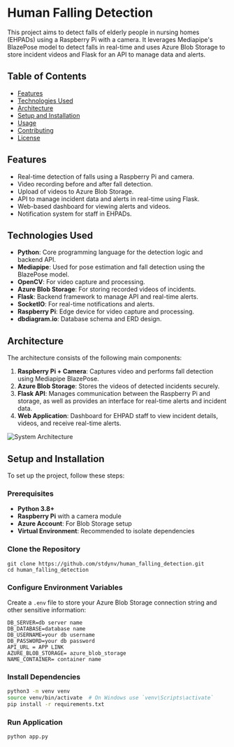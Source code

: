 # Human Falling Detection

This project aims to detect falls of elderly people in nursing homes (EHPADs) using a Raspberry Pi with a camera. It leverages Mediapipe's BlazePose model to detect falls in real-time and uses Azure Blob Storage to store incident videos and Flask for an API to manage data and alerts.

## Table of Contents

- [Features](#features)
- [Technologies Used](#technologies-used)
- [Architecture](#architecture)
- [Setup and Installation](#setup-and-installation)
- [Usage](#usage)
- [Contributing](#contributing)
- [License](#license)

## Features

- Real-time detection of falls using a Raspberry Pi and camera.
- Video recording before and after fall detection.
- Upload of videos to Azure Blob Storage.
- API to manage incident data and alerts in real-time using Flask.
- Web-based dashboard for viewing alerts and videos.
- Notification system for staff in EHPADs.

## Technologies Used

- **Python**: Core programming language for the detection logic and backend API.
- **Mediapipe**: Used for pose estimation and fall detection using the BlazePose model.
- **OpenCV**: For video capture and processing.
- **Azure Blob Storage**: For storing recorded videos of incidents.
- **Flask**: Backend framework to manage API and real-time alerts.
- **SocketIO**: For real-time notifications and alerts.
- **Raspberry Pi**: Edge device for video capture and processing.
- **dbdiagram.io**: Database schema and ERD design.

## Architecture

The architecture consists of the following main components:

1. **Raspberry Pi + Camera**: Captures video and performs fall detection using Mediapipe BlazePose.
2. **Azure Blob Storage**: Stores the videos of detected incidents securely.
3. **Flask API**: Manages communication between the Raspberry Pi and storage, as well as provides an interface for real-time alerts and incident data.
4. **Web Application**: Dashboard for EHPAD staff to view incident details, videos, and receive real-time alerts.

![System Architecture](https://github.com/user-attachments/assets/ccb72c29-16a7-4b9d-a1db-b9c2352ba552)

## Setup and Installation

To set up the project, follow these steps:

### Prerequisites

- **Python 3.8+**
- **Raspberry Pi** with a camera module
- **Azure Account**: For Blob Storage setup
- **Virtual Environment**: Recommended to isolate dependencies

### Clone the Repository

```
git clone https://github.com/stdynv/human_falling_detection.git
cd human_falling_detection
```

### Configure Environment Variables
Create a ```.env``` file to store your Azure Blob Storage connection string and other sensitive information:

```
DB_SERVER=db server name
DB_DATABASE=database name 
DB_USERNAME=your db username
DB_PASSWORD=your db password
API_URL = APP LINK
AZURE_BLOB_STORAGE= azure_blob_storage
NAME_CONTAINER= container name
```

### Install Dependencies
```bash
python3 -m venv venv
source venv/bin/activate  # On Windows use `venv\Scripts\activate`
pip install -r requirements.txt
```

### Run Application 

```bash
python app.py
```


